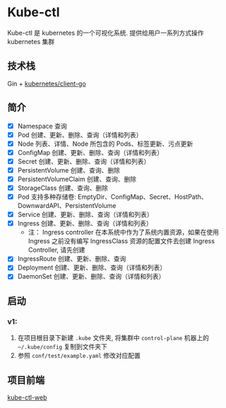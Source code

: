 # Kube-ctl
Kube-ctl 是 kubernetes 的一个可视化系统. 提供给用户一系列方式操作 kubernetes 集群

## 技术栈
Gin + [kubernetes/client-go](https://github.com/kubernetes/client-go)

## 简介
- [x] Namespace 查询
- [x] Pod 创建、更新、删除、查询（详情和列表）
- [x] Node 列表、详情、Node 所包含的 Pods、标签更新、污点更新
- [x] ConfigMap 创建、更新、删除、查询（详情和列表）
- [x] Secret 创建、更新、删除、查询（详情和列表）
- [x] PersistentVolume 创建、查询、删除
- [x] PersistentVolumeClaim 创建、查询、删除
- [x] StorageClass 创建、查询、删除
- [x] Pod 支持多种存储卷: EmptyDir、ConfigMap、Secret、HostPath、DownwardAPI、PersistentVolume 
- [x] Service 创建、更新、删除、查询（详情和列表）
- [x] Ingress 创建、更新、删除、查询（详情和列表）
  - 注： Ingress controller 在本系统中作为了系统内置资源，如果在使用 Ingress 之前没有编写 IngressClass 资源的配置文件去创建 Ingress Controller, 请先创建
- [x] IngressRoute 创建、更新、删除、查询
- [x] Deployment 创建、更新、删除、查询（详情和列表）
- [x] DaemonSet 创建、更新、删除、查询（详情和列表）

## 启动
### v1:
1. 在项目根目录下新建 `.kube` 文件夹, 将集群中 `control-plane` 机器上的 `~/.kube/config` 复制到文件夹下
2. 参照 `conf/test/example.yaml` 修改对应配置

## 项目前端
[kube-ctl-web](https://github.com/crazyfrankie/kube-ctl-web)

